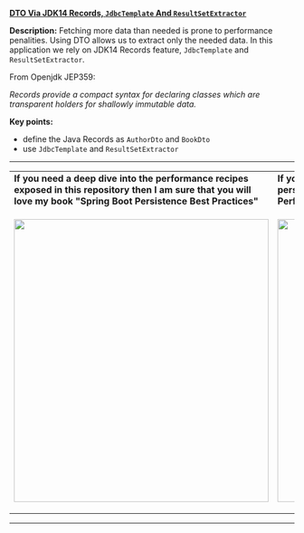 **[DTO Via JDK14 Records, `JdbcTemplate` And `ResultSetExtractor`](https://github.com/AnghelLeonard/Hibernate-SpringBoot/tree/master/HibernateSpringBootDtoRecordJbcTemplate)**  
 
**Description:** Fetching more data than needed is prone to performance penalities. Using DTO allows us to extract only the needed data. In this application we rely on JDK14 Records feature, `JdbcTemplate` and `ResultSetExtractor`.

From Openjdk JEP359:

*Records provide a compact syntax for declaring classes which are transparent holders for shallowly immutable data.*
 
**Key points:**

- define the Java Records as `AuthorDto` and `BookDto`
- use `JdbcTemplate` and `ResultSetExtractor`

-----------------------------------------------------------------------------------------------------------------------    
<table>
     <tr><td><b>If you need a deep dive into the performance recipes exposed in this repository then I am sure that you will love my book "Spring Boot Persistence Best Practices"</b></td><td><b>If you need a hand of tips and illustrations of 100+ Java persistence performance issues then "Java Persistence Performance Illustrated Guide" is for you.</b></td></tr>
     <tr><td>
<a href="https://www.apress.com/us/book/9781484256251"><p align="left"><img src="https://github.com/AnghelLeonard/Hibernate-SpringBoot/blob/master/Spring%20Boot%20Persistence%20Best%20Practices.jpg" height="500" width="450"/></p></a>
</td><td>
<a href="https://leanpub.com/java-persistence-performance-illustrated-guide"><p align="right"><img src="https://github.com/AnghelLeonard/Hibernate-SpringBoot/blob/master/Java%20Persistence%20Performance%20Illustrated%20Guide.jpg" height="500" width="450"/></p></a>
</td></tr></table>

-----------------------------------------------------------------------------------------------------------------------    

